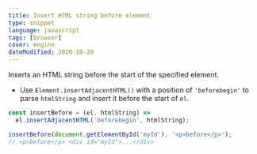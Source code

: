 ```yaml
---
title: Insert HTML string before element
type: snippet
language: javascript
tags: [browser]
cover: engine
dateModified: 2020-10-20
---
```


Inserts an HTML string before the start of the specified element.

- Use `Element.insertAdjacentHTML()` with a position of `'beforebegin'` to parse `htmlString` and insert it before the start of `el`.

```js
const insertBefore = (el, htmlString) =>
  el.insertAdjacentHTML('beforebegin', htmlString);
```

```js
insertBefore(document.getElementById('myId'), '<p>before</p>');
// <p>before</p> <div id="myId">...</div>
```
